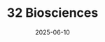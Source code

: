 ---  
layout: startup_page  
title: "32 Biosciences"  
id: "32biosciences.com"  
permalink: "/32biosciences32biosciences.com06102025/"  
website: "https://www.32biosciences.com/"  
funding_round: ""  
funding_amount: "$6M"  
investors: ""  
about: "32 Biosciences is a microbiome medicine company developing precision diagnostics and therapeutics. They aim to revolutionize healthcare by defining, diagnosing, and restoring the functional health of the gut microbiome to prevent and treat chronic diseases. Their diagnostic platform uses AI/machine learning and mass spectrometry, and their therapeutic innovation is a potential non-antibiotic antimicrobial."  
markets: "Healthtech, Biotech"  
hq: "Chicago, Illinois, United States"  
founded_year: "2023"  
linkedin: "https://www.linkedin.com/company/32biosciences"  
twitter: ""  
instagram: ""  
facebook: ""  
crunchbase: ""  
pitchbook: "https://pitchbook.com/profiles/company/539881-21"  

date_display: "10-Jun-2025"  
date: "2025-06-10"

# SEO Optimization  
meta_title: "32 Biosciences -  Funding ($6M)"  
meta_description: "32 Biosciences, 32 Biosciences is a microbiome medicine company developing precision diagnostics and therapeutics. They aim to revolutionize healthcare by defining, d..."  
meta_keywords: "32 Biosciences, Healthtech, Biotech,  funding"  
canonical_url: "https://startup.projectstartups.com/32biosciences32biosciences.com06102025/"  
---